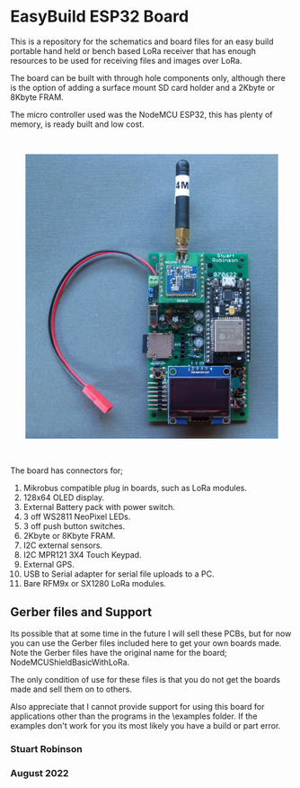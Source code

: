 # EasyBuild ESP32 Board

This is a repository for the schematics and board files for an easy build portable hand held or bench based LoRa receiver that has enough resources to be used for receiving files and images over LoRa.

The board can be built with through hole components only, although there is the option of adding a surface mount SD card holder and a 2Kbyte or 8Kbyte FRAM. 

The micro controller used was the NodeMCU ESP32, this has plenty of memory, is ready built and low cost.


<br>
<p align="center">
  <img width="450"  src="images/EasyBuildESP32_Shield_1.jpg">
</p>
<br>



The board has connectors for;

1. Mikrobus compatible plug in boards, such as LoRa modules.
1. 128x64 OLED display.
1. External Battery pack with power switch.
1. 3 off WS2811 NeoPixel LEDs.
1. 3 off push button switches.
1. 2Kbyte or 8Kbyte FRAM.  
1. I2C external sensors.
1. I2C MPR121 3X4 Touch Keypad.
1. External GPS.
1. USB to Serial adapter for serial file uploads to a PC.
1. Bare RFM9x or SX1280 LoRa modules.
  

## Gerber files and Support

Its possible that at some time in the future I will sell these PCBs, but for now you can use the Gerber files included here to get your own boards made. Note the Gerber files have the original name for the board; NodeMCUShieldBasicWithLoRa.

The only condition of use for these files is that you do not get the boards made and sell them on to others. 

Also appreciate that I cannot provide support for using this board for applications other than the programs in the \examples folder. If the examples don't work for you its most likely you have a build or part error.


### Stuart Robinson

### August 2022

